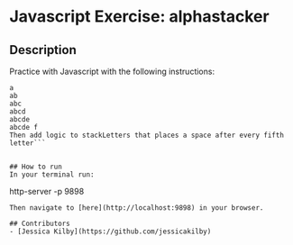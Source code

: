 # Javascript Exercise: alphastacker

## Description
Practice with Javascript with the following instructions:  
```Create a stackLetters function that should console.log rows of letters. It should take an array containing the letters of the alphabet and output them like this:
a
ab
abc
abcd
abcde
abcde f
Then add logic to stackLetters that places a space after every fifth letter```


## How to run
In your terminal run:
```
http-server -p 9898
```
Then navigate to [here](http://localhost:9898) in your browser.

## Contributors
- [Jessica Kilby](https://github.com/jessicakilby)
